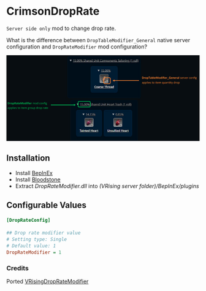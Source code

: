 # CrimsonDropRate
`Server side only` mod to change drop rate.

What is the difference between `DropTableModifier_General` native server configuration and `DropRateModifier` mod configuration?

![alt text](https://github.com/KinetsuDEV/VRisingDropRateModifier/blob/main/Thunderstore/drop-settings-comparison.png?raw=true)

## Installation
* Install [BepInEx](https://v-rising.thunderstore.io/package/BepInEx/BepInExPack_V_Rising/)
* Install [Bloodstone](https://github.com/decaprime/Bloodstone/releases/tag/v0.2.1)
* Extract _DropRateModifier.dll_ into _(VRising server folder)/BepInEx/plugins_

## Configurable Values
```ini
[DropRateConfig]

## Drop rate modifier value
# Setting type: Single
# Default value: 1
DropRateModifier = 1
```

### Credits
Ported [VRisingDropRateModifier](https://github.com/KinetsuDEV/VRisingDropRateModifier)
